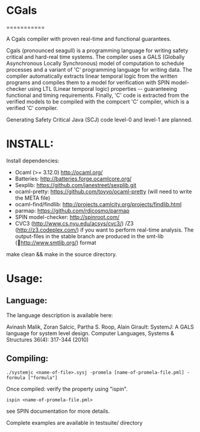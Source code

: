 # CGals
===========

A Cgals compiler with proven real-time and functional guarantees.


Cgals (pronounced seagull) is a programming language for writing safety
critical and hard-real time systems. The compiler uses a GALS (Globally
Asynchronous Locally Synchronous) model of computation to schedule
processes and a variant of 'C' programming language for writing
data. The compiler automatically extracts linear temporal logic from the
written programs and compiles them to a model for verification with SPIN
model-checker using LTL (Linear temporal logic) properties --
guaranteeing functional and timing requirements. Finally, 'C' code is
extracted from the verified models to be compiled with the compcert 'C'
compiler, which is a verified 'C' compiler.


Generating Safety Critical Java (SCJ) code level-0 and level-1 are
planned.


# INSTALL:

Install dependencies:

* Ocaml (>= 3.12.0) http://ocaml.org/
* Batteries: http://batteries.forge.ocamlcore.org/
* Sexplib: https://github.com/janestreet/sexplib.git
* ocaml-pretty: https://github.com/toyvo/ocaml-pretty (will need to write the META file)
* ocaml-find/findlib: http://projects.camlcity.org/projects/findlib.html
* parmap: https://github.com/rdicosmo/parmap
* SPIN model-checker: http://spinroot.com/
* CVC3 (http://www.cs.nyu.edu/acsys/cvc3/) /Z3 (http://z3.codeplex.com/)
  if you want to perform real-time analysis. The output-files in the
  stable branch are produced in the smt-lib (http://www.smtlib.org/)
  format

make clean && make in the source directory.


# Usage:

## Language:

The language description is available here:

Avinash Malik, Zoran Salcic, Partha S. Roop, Alain Girault: SystemJ: A
GALS language for system level design. Computer Languages, Systems &
Structures 36(4): 317-344 (2010)


## Compiling:

```shell
./systemjc <name-of-file>.sysj -promela [name-of-promela-file.pml] -formula ["formula"]
```

Once compiled: verify the property using "ispin".
``` shell
ispin <name-of-promela-file.pml>
```

see SPIN documentation for more details.


Complete examples are available in testsuite/ directory
